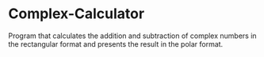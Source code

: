 # Complex-Calculator
Program that calculates the addition and subtraction of complex numbers in the rectangular format and presents the result in the polar format.
